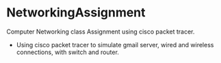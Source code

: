# NetworkingAssignment
Computer Networking class Assignment using cisco packet tracer.

- Using cisco packet tracer to simulate gmail server, wired and wireless connections, with switch and router.
